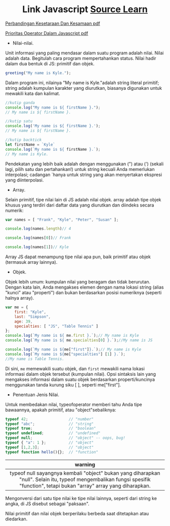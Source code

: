 <link href="style.css" rel="stylesheet"></link>

# <center>Link Javascript [Source Learn](https://hepunx.rl.ac.uk/~adye/jsspec11/jsrefspe.htm) </center>

[Perbandingan Kesetaraan Dan Kesamaan pdf
](./Equalty+Comparison+And+Sameness.pdf)

[Prioritas Operator Dalam Javascript pdf](./Operator+Precedence+In+Javascript.pdf)



-  Nilai-nilai.

Unit informasi yang paling mendasar dalam suatu program adalah nilai. Nilai adalah data. Begitulah cara program mempertahankan status. Nilai hadir dalam dua bentuk di JS: primitif dan objek.
```javascript
greeting("My name is Kyle.");
```
Dalam program ini, nilainya "My name is Kyle."adalah string literal primitif; string adalah kumpulan karakter yang diurutkan, biasanya digunakan untuk mewakili kata dan kalimat.
```javascript
//kutip ganda
console.log("My name is ${ firstName }.");
// My name is ${ firstName }.

//kutip satu
console.log('My name is ${ firstName }.');
// My name is ${ firstName }.

//kutip backtick
let firstName = `Kyle`
console.log(`My name is ${ firstName }.`);
// My name is Kyle.
```
Pendekatan yang lebih baik adalah dengan menggunakan (") atau (') (sekali lagi, pilih satu dan pertahankan!) untuk string kecuali Anda memerlukan interpolasi; cadangan `hanya untuk string yang akan menyertakan ekspresi yang diinterpolasi.

- Array.

Selain primitif, tipe nilai lain di JS adalah nilai objek.
array adalah tipe objek khusus yang terdiri dari daftar data yang diurutkan dan diindeks secara numerik:
```javascript
var names = [ "Frank", "Kyle", "Peter", "Susan" ];

console.log(names.length)// 4

console.log(names[0])// Frank

console.log(names[1])// Kyle
```
Array JS dapat menampung tipe nilai apa pun, baik primitif atau objek (termasuk array lainnya).

- Objek.

Objek lebih umum: kumpulan nilai yang beragam dan tidak berurutan. Dengan kata lain, Anda mengakses elemen dengan nama lokasi string (alias "kunci" atau "properti") dan bukan berdasarkan posisi numeriknya (seperti halnya array).
```javascript
var me = {
    first: "Kyle",
    last: "Simpson",
    age: 39,
    specialties: [ "JS", "Table Tennis" ]
};
console.log(`My name is ${ me.first }.`);// My name is Kyle
console.log(`My name is ${ me.specialties[0] }.`);//My name is JS

console.log(`My name is ${me["first"]}.`);// My name is Kyle
console.log(`My name is ${me["specialties"] [1] }.`);
//My name is Table Tennis.
```
Di sini, `me` memewakili suatu objek, dan `first` mewakili nama lokasi informasi dalam objek tersebut (kumpulan nilai). Opsi sintaksis lain yang mengakses informasi dalam suatu objek berdasarkan properti/kuncinya menggunakan tanda kurung siku [ ], seperti me["first"].

- Penentuan Jenis Nilai.

Untuk membedakan nilai, typeofoperator memberi tahu Anda tipe bawaannya, apakah primitif, atau "object"sebaliknya:
```javascript
typeof 42;                  // "number"
typeof "abc";               // "string"
typeof true;                // "boolean"
typeof undefined;           // "undefined"
typeof null;                // "object" -- oops, bug!
typeof { "a": 1 };          // "object"
typeof [1,2,3];             // "object"
typeof function hello(){};  // "function"
```
|  warning  |
| :------------: |
| typeof null sayangnya kembali "object" bukan yang diharapkan "null". Selain itu, typeof mengembalikan fungsi spesifik "function", tetapi bukan "array" array yang diharapkan. |

Mengonversi dari satu tipe nilai ke tipe nilai lainnya, seperti dari string ke angka, di JS disebut sebagai "paksaan".

Nilai primitif dan nilai objek berperilaku berbeda saat ditetapkan atau diedarkan.
